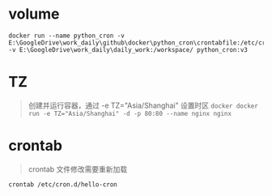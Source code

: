 <!--
 * @Author: longfengpili
 * @Date: 2019-10-13 10:33:02
 * @LastEditTime: 2019-10-13 10:47:06
 * @github: https://github.com/longfengpili
 -->
 
# volume
 ```docker
docker run --name python_cron -v E:\GoogleDrive\work_daily\github\docker\python_cron\crontabfile:/etc/cron.d/ -v E:\GoogleDrive\work_daily\daily_work:/workspace/ python_cron:v3
 ```
# TZ
>  创建并运行容器，通过 -e TZ="Asia/Shanghai" 设置时区
     ```docker
     docker run -e TZ="Asia/Shanghai" -d -p 80:80 --name nginx nginx
     ```

# crontab
> crontab 文件修改需要重新加载
```
crontab /etc/cron.d/hello-cron
```